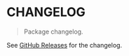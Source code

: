 # CHANGELOG

> Package changelog.

See [GitHub Releases](https://github.com/stdlib-js/number-float32-base-to-uint32/releases) for the changelog.